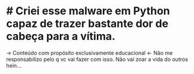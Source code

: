 # # Criei esse malware em Python capaz de trazer bastante dor de cabeça para a vítima.
-> Conteúdo com propósito exclusivamente educacional <-
Não me responsabilizo pelo q vc vai fazer com isso.  Não vai zoar a vida do outros hein...
